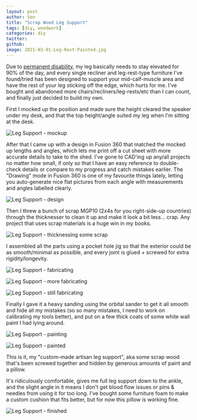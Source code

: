 ```yaml
---
layout: post
author: Sen
title: "Scrap Wood Leg Support"
tags: [diy, woodwork]
categories: diy
twitter:
github:
image: 2021-03-01-Leg-Rest-Painted.jpg
---
```


Due to [permanent disability](/menu/about.html), my leg basically needs to stay elevated for 90% of the day, and every single recliner and leg-rest-type furniture I've found/tried has been designed to support your mid-calf-muscle area and have the rest of your leg sticking off the edge, which hurts for me. I've bought and abandoned more chairs/recliners/leg-rests/etc than I can count, and finally just decided to build my own.

First I mocked up the position and made sure the height cleared the speaker under my desk, and that the top height/angle suited my leg when I'm sitting at the desk.

![Leg Support - mockup](/images/2021-03-01-Leg-Rest-Mockup.jpg)

After that I came up with a design in Fusion 360 that matched the mocked up lengths and angles, which lets me print off a cut sheet with more accurate details to take to the shed. I've gone to CAD'ing up any/all projects no matter how small, if only so that I have an easy reference to double-check details or compare to my progress and catch mistakes earlier. The "Drawing" mode in Fusion 360 is one of my favourite things lately, letting you auto-generate nice flat pictures from each angle with measurements and angles labelled clearly.

![Leg Support - design](/images/2021-03-01-Leg-Rest-Design.png)

Then I threw a bunch of scrap MGP10 (2x4s for you right-side-up countries) through the thicknesser to clean it up and make it look a bit less... crap. Any project that uses scrap materials is a huge win in my books.

![Leg Support - thicknessing some scrap](/images/2021-03-01-Leg-Rest-Thicknessing.jpg)

I assembled all the parts using a pocket hole jig so that the exterior could be as smooth/minimal as possible, and every joint is glued + screwed for extra rigidity/longevity.

![Leg Support - fabricating](/images/2021-03-01-Leg-Rest-Fabricating1.jpg)

![Leg Support - more fabricating](/images/2021-03-01-Leg-Rest-Fabricating2.jpg)

![Leg Support - still fabricating](/images/2021-03-01-Leg-Rest-Fabricating3.jpg)

Finally I gave it a heavy sanding using the orbital sander to get it all smooth and hide all my mistakes (so so many mistakes, I need to work on calibrating my tools better), and put on a few thick coats of some white wall paint I had lying around.

![Leg Support - painting](/images/2021-03-01-Leg-Rest-Painting.jpg)

![Leg Support - painted](/images/2021-03-01-Leg-Rest-Painted.jpg)

This is it, my "custom-made artisan leg support", aka some scrap wood that's been screwed together and hidden by generous amounts of paint and a pillow.

It's ridiculously comfortable, gives me full leg support down to the ankle, and the slight angle in it means I don't get blood flow issues or pins & needles from using it for too long. I've bought some furniture foam to make a custom cushion that fits better, but for now this pillow is working fine.

![Leg Support - finished](/images/2021-03-01-Leg-Rest-Finished.jpg)
